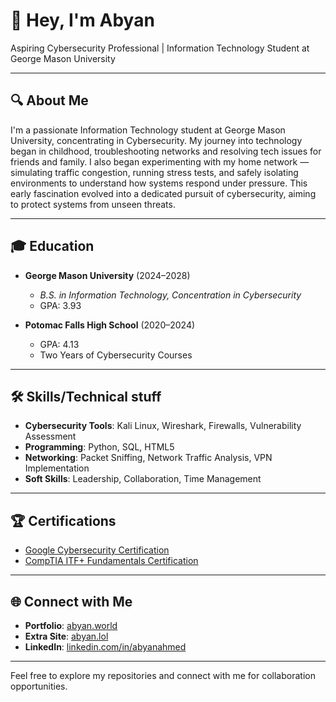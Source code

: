 # 👋 Hey, I'm Abyan

Aspiring Cybersecurity Professional | Information Technology Student at George Mason University

---

## 🔍 About Me

I'm a passionate Information Technology student at George Mason University, concentrating in Cybersecurity. My journey into technology began in childhood, troubleshooting networks and resolving tech issues for friends and family. I also began  experimenting with my home network — simulating traffic congestion, running stress tests, and safely isolating environments to understand how systems respond under pressure. This early fascination evolved into a dedicated pursuit of cybersecurity, aiming to protect systems from unseen threats.

---

## 🎓 Education

- **George Mason University** (2024–2028)
  - *B.S. in Information Technology, Concentration in Cybersecurity*
  - GPA: 3.93

- **Potomac Falls High School** (2020–2024)
  - GPA: 4.13
  - Two Years of Cybersecurity Courses

---

## 🛠️ Skills/Technical stuff

- **Cybersecurity Tools**: Kali Linux, Wireshark, Firewalls, Vulnerability Assessment
- **Programming**: Python, SQL, HTML5
- **Networking**: Packet Sniffing, Network Traffic Analysis, VPN Implementation
- **Soft Skills**: Leadership, Collaboration, Time Management

---

## 🏆 Certifications

- [Google Cybersecurity Certification](https://www.credly.com/badges/e8e2bc05-db56-4383-a80b-d28dab55fef1/linked_in_profile)
- [CompTIA ITF+ Fundamentals Certification](https://www.credly.com/badges/f74d6bc7-0038-42b7-a674-cba3498f882e/linked_in_profile)


---

## 🌐 Connect with Me

- **Portfolio**: [abyan.world](https://abyan.world)
- **Extra Site**: [abyan.lol](https://abyan.lol)
- **LinkedIn**: [linkedin.com/in/abyanahmed](https://www.linkedin.com/in/abyanahmed)

---

Feel free to explore my repositories and connect with me for collaboration opportunities.
